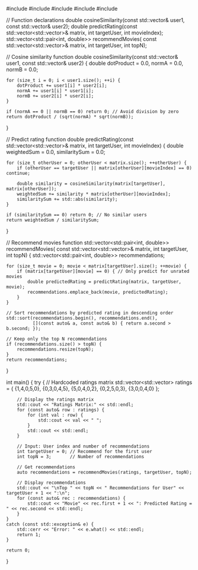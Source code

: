 #include <iostream>
#include <vector>
#include <cmath>
#include <algorithm>
#include <stdexcept>

// Function declarations
double cosineSimilarity(const std::vector<int>& user1, const std::vector<int>& user2);
double predictRating(const std::vector<std::vector<int>>& matrix, int targetUser, int movieIndex);
std::vector<std::pair<int, double>> recommendMovies(
    const std::vector<std::vector<int>>& matrix, int targetUser, int topN);

// Cosine similarity function
double cosineSimilarity(const std::vector<int>& user1, const std::vector<int>& user2) {
    double dotProduct = 0.0, normA = 0.0, normB = 0.0;

    for (size_t i = 0; i < user1.size(); ++i) {
        dotProduct += user1[i] * user2[i];
        normA += user1[i] * user1[i];
        normB += user2[i] * user2[i];
    }

    if (normA == 0 || normB == 0) return 0; // Avoid division by zero
    return dotProduct / (sqrt(normA) * sqrt(normB));
}

// Predict rating function
double predictRating(const std::vector<std::vector<int>>& matrix, int targetUser, int movieIndex) {
    double weightedSum = 0.0, similaritySum = 0.0;

    for (size_t otherUser = 0; otherUser < matrix.size(); ++otherUser) {
        if (otherUser == targetUser || matrix[otherUser][movieIndex] == 0) continue;

        double similarity = cosineSimilarity(matrix[targetUser], matrix[otherUser]);
        weightedSum += similarity * matrix[otherUser][movieIndex];
        similaritySum += std::abs(similarity);
    }

    if (similaritySum == 0) return 0; // No similar users
    return weightedSum / similaritySum;
}

// Recommend movies function
std::vector<std::pair<int, double>> recommendMovies(
    const std::vector<std::vector<int>>& matrix, int targetUser, int topN) {
    std::vector<std::pair<int, double>> recommendations;

    for (size_t movie = 0; movie < matrix[targetUser].size(); ++movie) {
        if (matrix[targetUser][movie] == 0) { // Only predict for unrated movies
            double predictedRating = predictRating(matrix, targetUser, movie);
            recommendations.emplace_back(movie, predictedRating);
        }
    }

    // Sort recommendations by predicted rating in descending order
    std::sort(recommendations.begin(), recommendations.end(),
              [](const auto& a, const auto& b) { return a.second > b.second; });

    // Keep only the top N recommendations
    if (recommendations.size() > topN) {
        recommendations.resize(topN);
    }
    return recommendations;
}

int main() {
    try {
        // Hardcoded ratings matrix
        std::vector<std::vector<int>> ratings = {
            {1,4,0,5,0},
            {0,3,0,4,5},
            {5,0,4,0,2},
            {0,2,5,0,3},
            {3,0,0,4,0}
        };

        // Display the ratings matrix
        std::cout << "Ratings Matrix:" << std::endl;
        for (const auto& row : ratings) {
            for (int val : row) {
                std::cout << val << " ";
            }
            std::cout << std::endl;
        }

        // Input: User index and number of recommendations
        int targetUser = 0; // Recommend for the first user
        int topN = 3;       // Number of recommendations

        // Get recommendations
        auto recommendations = recommendMovies(ratings, targetUser, topN);

        // Display recommendations
        std::cout << "\nTop " << topN << " Recommendations for User" << targetUser + 1 << ":\n";
        for (const auto& rec : recommendations) {
            std::cout << "Movie" << rec.first + 1 << ": Predicted Rating = " << rec.second << std::endl;
        }
    }
    catch (const std::exception& e) {
        std::cerr << "Error: " << e.what() << std::endl;
        return 1;
    }

    return 0;
}
